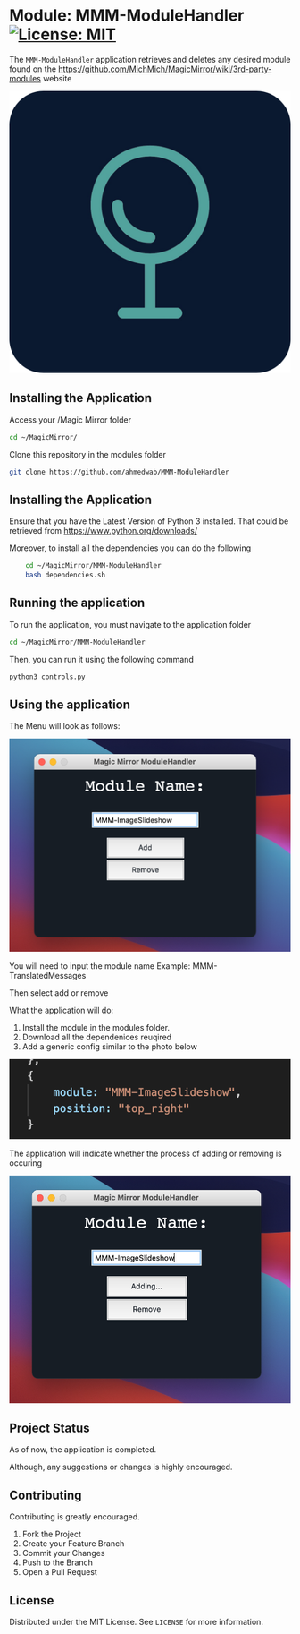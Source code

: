 # Module: MMM-ModuleHandler [![License: MIT](https://img.shields.io/badge/License-MIT-yellow.svg)](https://opensource.org/licenses/MIT)

The `MMM-ModuleHandler` application retrieves and deletes any desired module found on the https://github.com/MichMich/MagicMirror/wiki/3rd-party-modules website

<img src="images/image.png" alt="Menu">

## Installing the Application
Access your /Magic Mirror folder
```sh
cd ~/MagicMirror/
```
Clone this repository in the modules folder
```sh
git clone https://github.com/ahmedwab/MMM-ModuleHandler
```

## Installing the Application

Ensure that you have the Latest Version of Python 3 installed.
That could be retrieved from https://www.python.org/downloads/

Moreover, to install all the dependencies you can do the following
```sh
	cd ~/MagicMirror/MMM-ModuleHandler
	bash dependencies.sh

```


## Running the application 

To run the application, you must navigate to the application folder 
```sh
cd ~/MagicMirror/MMM-ModuleHandler
```
Then, you can run it using the following command
```sh
python3 controls.py
```
## Using the application

The Menu will look as follows:

<img src="images/screenshotapp.png" alt="Menu">
 
You will need to input the module name Example: MMM-TranslatedMessages
  
Then select add or remove

What the application will do:

1. Install the module in the modules folder.
2. Download all the dependenices reuqired
3. Add a generic config similar to the photo below


<img src="images/screenshot2.png" alt="config">

The application will indicate whether the process of adding or removing is occuring

<img src="images/screenshotAdd.png" alt="Menu">



## Project Status

As of now, the application is completed.

Although, any suggestions or changes is highly encouraged.




## Contributing

Contributing is greatly encouraged.

1. Fork the Project
2. Create your Feature Branch 
3. Commit your Changes 
4. Push to the Branch 
5. Open a Pull Request




## License

Distributed under the MIT License. See `LICENSE` for more information.
